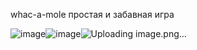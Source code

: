 whac-a-mole простая и забавная игра

![image](https://user-images.githubusercontent.com/69011601/173793035-b681c841-2a47-49c6-9295-25a41b3cf1ac.png)![image](https://user-images.githubusercontent.com/69011601/173793140-ab99ad3b-a691-42c0-be7e-d9e508a49fd3.png)![Uploading image.png…]()

